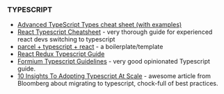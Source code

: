 ### TYPESCRIPT

* [Advanced TypeScript Types cheat sheet (with examples)](https://dev.to/ibrahima92/advanced-typescript-types-cheat-sheet-with-examples-5414)
* [React Typescript Cheatsheet](https://github.com/typescript-cheatsheets/react-typescript-cheatsheet) - very thorough guide for experienced react devs switching to typescript
* [parcel + typescript + react](https://github.com/adrianhall/parcel-typescript-template) - a boilerplate/template
* [React Redux Typescript Guide](https://github.com/piotrwitek/react-redux-typescript-guide)
* [Formium Typescript Guidelines](https://github.com/formium/typescript) - very good opinionated Typescript guide.
* [10 Insights To Adopting Typescript At Scale](https://www.techatbloomberg.com/blog/10-insights-adopting-typescript-at-scale/) - awesome article from Bloomberg about migrating to typescript, chock-full of best practices.